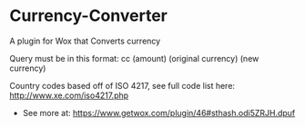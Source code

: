 # Currency-Converter

A plugin for Wox that Converts currency

Query must be in this format: cc (amount) (original currency) (new currency)

Country codes based off of ISO 4217, see full code list here: http://www.xe.com/iso4217.php

- See more at: https://www.getwox.com/plugin/46#sthash.odi5ZRJH.dpuf
